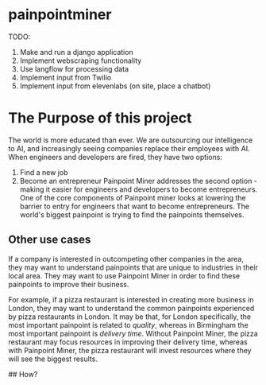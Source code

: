 # painpointminer

TODO:
1. Make and run a django application
2. Implement webscraping functionality
3. Use langflow for processing data
4. Implement input from Twilio
5. Implement input from elevenlabs (on site, place a chatbot)

# The Purpose of this project
The world is more educated than ever. We are outsourcing our intelligence to AI, and increasingly seeing companies replace their employees with AI. When engineers and developers are fired, they have two options:
1. Find a new job
2. Become an entrepreneur
Painpoint Miner addresses the second option - making it easier for engineers and developers to become entrepreneurs. One of the core components of Painpoint miner looks at lowering the barrier to entry for engineers that want to become entrepreneurs. The world's biggest painpoint is trying to find the painpoints themselves. 

## Other use cases
If a company is interested in outcompeting other companies in the area, they may want to understand painpoints that are unique to industries in their local area. They may want to use Painpoint Miner in order to find these painpoints to improve their business. 

For example, if a pizza restaurant is interested in creating more business in London, they may want to understand the common painpoints experienced by pizza restaurants in London. It may be that, for London specifically, the most important painpoint is related to _quality_, whereas in Birmingham the most important painpoint is _delivery time_. Without Painpoint Miner, the pizza restaurant may focus resources in improving their delivery time, whereas with Painpoint Miner, the pizza restaurant will invest resources where they will see the biggest results.  

## How?